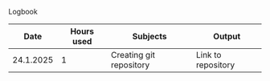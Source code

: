 Logbook

|Date      |Hours used  |Subjects                |Output             |
|----------|------------|------------------------|-------------------|
|24.1.2025 |   1        |Creating git repository |Link to repository |
